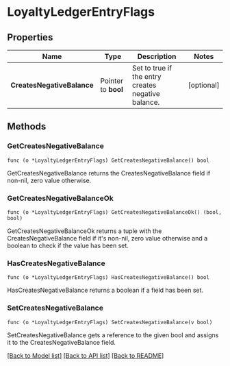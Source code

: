 # LoyaltyLedgerEntryFlags

## Properties

Name | Type | Description | Notes
------------ | ------------- | ------------- | -------------
**CreatesNegativeBalance** | Pointer to **bool** | Set to true if the entry creates negative balance. | [optional] 

## Methods

### GetCreatesNegativeBalance

`func (o *LoyaltyLedgerEntryFlags) GetCreatesNegativeBalance() bool`

GetCreatesNegativeBalance returns the CreatesNegativeBalance field if non-nil, zero value otherwise.

### GetCreatesNegativeBalanceOk

`func (o *LoyaltyLedgerEntryFlags) GetCreatesNegativeBalanceOk() (bool, bool)`

GetCreatesNegativeBalanceOk returns a tuple with the CreatesNegativeBalance field if it's non-nil, zero value otherwise
and a boolean to check if the value has been set.

### HasCreatesNegativeBalance

`func (o *LoyaltyLedgerEntryFlags) HasCreatesNegativeBalance() bool`

HasCreatesNegativeBalance returns a boolean if a field has been set.

### SetCreatesNegativeBalance

`func (o *LoyaltyLedgerEntryFlags) SetCreatesNegativeBalance(v bool)`

SetCreatesNegativeBalance gets a reference to the given bool and assigns it to the CreatesNegativeBalance field.


[[Back to Model list]](../README.md#documentation-for-models) [[Back to API list]](../README.md#documentation-for-api-endpoints) [[Back to README]](../README.md)


